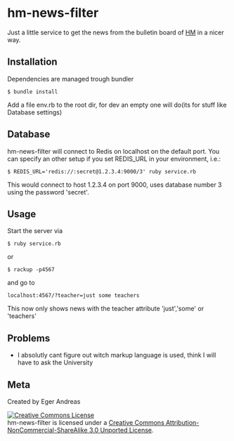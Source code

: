 hm-news-filter
=====

Just a little service to get the news from the bulletin board of [HM](http://www.hm.edu/) in a nicer way.

Installation
----

Dependencies are managed trough bundler

    $ bundle install

Add a file env.rb to the root dir, for dev an empty one will do(its for stuff like Database settings)

Database
----

hm-news-filter will connect to Redis on localhost on the default port. You can specify an other setup if you set REDIS_URL in your environment, i.e.:

    $ REDIS_URL='redis://:secret@1.2.3.4:9000/3' ruby service.rb

This would connect to host 1.2.3.4 on port 9000, uses database number 3 using the password 'secret'.


Usage
---

Start the server via

    $ ruby service.rb

or

    $ rackup -p4567

and go to

    localhost:4567/?teacher=just some teachers

This now only shows news with the teacher attribute 'just','some' or 'teachers'

Problems
----

- I absolutly cant figure out witch markup language is used, think I will have to ask the University

Meta
----

Created by Eger Andreas

<a rel="license" href="http://creativecommons.org/licenses/by-nc-sa/3.0/"><img alt="Creative Commons License" style="border-width:0" src="http://i.creativecommons.org/l/by-nc-sa/3.0/88x31.png" /></a><br /><span xmlns:dct="http://purl.org/dc/terms/" property="dct:title">hm-news-filter</span> is licensed under a <a rel="license" href="http://creativecommons.org/licenses/by-nc-sa/3.0/">Creative Commons Attribution-NonCommercial-ShareAlike 3.0 Unported License</a>.
